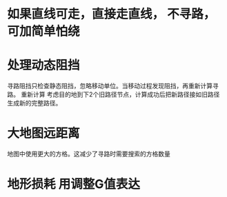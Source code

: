 # 如果直线可走，直接走直线， 不寻路，可加简单怕绕

# 处理动态阻挡
寻路阻挡只检查静态阻挡，忽略移动单位。当移动过程发现阻挡，再重新计算寻路。
重新计算 考虑目的地到下2个旧路径节点，计算成功后把新路径接如旧路径生成新的完整路径。

# 大地图远距离
地图中使用更大的方格。这减少了寻路时需要搜索的方格数量

# 地形损耗 用调整G值表达

